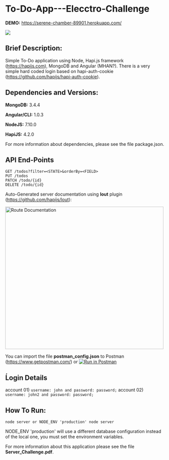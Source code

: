 # To-Do-App---Elecctro-Challenge

**DEMO:** https://serene-chamber-89901.herokuapp.com/

![](http://imgur.com/oODRN76.gif)

## Brief Description:

Simple To-Do application using Node, Hapi.js framework (https://hapijs.com), MongoDB and Angular (MHAN?). There is a very simple hard coded login based on hapi-auth-cookie (https://github.com/hapijs/hapi-auth-cookie).

## Dependencies and Versions:

**MongoDB:** 3.4.4

**Angular/CLI:** 1.0.3

**NodeJS:** 7.10.0

**HapiJS:** 4.2.0

For more information about dependencies, please see the file package.json.

## API End-Points

```
GET /todos?filter=<STATE>&orderBy=<FIELD>
PUT /todos
PATCH /todo/{id}
DELETE /todo/{id}
```

Auto-Generated server documentation using **lout** plugin (https://github.com/hapijs/lout):

<img src="http://imgur.com/0J4rf0F.png" alt="Route Documentation" width="500" height="450"/>

You can import the file **postman_config.json** to Postman (https://www.getpostman.com/) or
[![Run in Postman](https://run.pstmn.io/button.svg)](https://app.getpostman.com/run-collection/7d31a4b8ecb7d6f11844)

## Ĺogin Details
account 01) 
``
username: john and password: password;
``
account 02) 
``
username: john2 and password: password;
``
## How To Run:

```
node server or NODE_ENV 'production' node server
```

NODE_ENV 'production' will use a different database configuration instead of the local one, you must set the environment variables.

For more information about this application please see the file **Server_Challenge.pdf**.